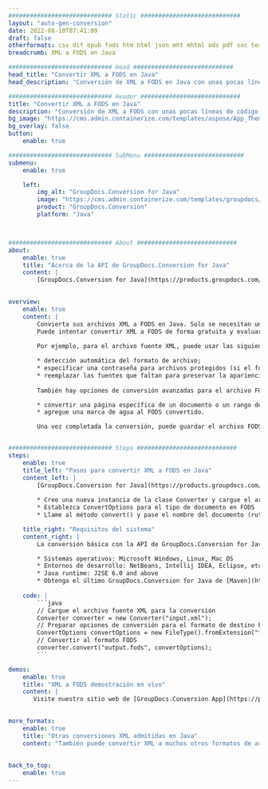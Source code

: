 ```yaml
---
############################# Static ############################
layout: "auto-gen-conversion"
date: 2022-08-10T07:41:09
draft: false
otherformats: csv dif epub fods htm html json mht mhtml ods pdf sxc tex tsv xlam xls xlsb xlsm xlsx xlt xltm xltx xml xps
breadcrumb: XML a FODS en Java

############################# Head ############################
head_title: "Convertir XML a FODS en Java"
head_description: "Conversión de XML a FODS en Java con unas pocas líneas de código. Convierta más de 160 formatos de archivo con la API de conversión de documentos de GroupDocs para Java"

############################# Header ############################
title: "Convertir XML a FODS en Java"
description: "Conversión de XML a FODS con unas pocas líneas de código Java"
bg_image: "https://cms.admin.containerize.com/templates/aspose/App_Themes/V3/images/bg/header1.png"
bg_overlay: false
button:
    enable: true

############################# SubMenu ############################
submenu:
    enable: true

    left:
        img_alt: "GroupDocs.Conversion for Java"
        image: "https://cms.admin.containerize.com/templates/groupdocs/images/product-logos/90x90-noborder/groupdocs-conversion-java.png"
        product: "GroupDocs.Conversion"
        platform: "Java"



############################# About ############################
about:
    enable: true
    title: "Acerca de la API de GroupDocs.Conversion for Java"
    content: |
        [GroupDocs.Conversion for Java](https://products.groupdocs.com/conversion/java/) es una API de conversión de formato de archivo avanzada para convertir entre formatos populares de imagen y documento como Microsoft Office, OpenDocument, PDF, HTML, correo electrónico, CAD. y mucho más con solo unas pocas líneas de código. La API nativa detecta automáticamente los formatos de los documentos originales y ofrece muchas opciones para personalizar los documentos convertidos. Junto con la función de extraer información de un documento, también admite el almacenamiento en caché de los resultados de la conversión en el disco local de forma predeterminada. Sin embargo, se puede admitir cualquier tipo de almacenamiento en caché mediante la implementación de las interfaces adecuadas: Amazon S3, Dropbox, Google Drive, Windows Azure, Reddis o cualquier otra.
    

overview:
    enable: true
    content: |
        Convierta sus archivos XML a FODS en Java. Solo se necesitan un par de líneas de código Java en cualquier plataforma de su elección, como Windows, Linux, macOS.
        Puede intentar convertir XML a FODS de forma gratuita y evaluar la calidad de los resultados de la conversión. Junto con los sencillos scripts de conversión de archivos, puede probar opciones más sofisticadas para cargar el archivo de origen XML y almacenar la salida FODS. 
        
        Por ejemplo, para el archivo fuente XML, puede usar las siguientes opciones de carga:

        * detección automática del formato de archivo;
        * especificar una contraseña para archivos protegidos (si el formato de archivo lo admite);
        * reemplazar las fuentes que faltan para preservar la apariencia del documento.
        
        También hay opciones de conversión avanzadas para el archivo FODS:

        * convertir una página específica de un documento o un rango de páginas;
        * agregue una marca de agua al FODS convertido.

        Una vez completada la conversión, puede guardar el archivo FODS en su ruta de archivo local o en cualquier almacenamiento de terceros, como FTP, Amazon S3, Google Drive, Dropbox, etc. Tenga en cuenta que para convertir XML a FODS, no necesita instalar ningún software adicional, como MS Office, Open Office, Adobe Acrobat Reader, etc.


############################# Steps ############################
steps:
    enable: true
    title_left: "Pasos para convertir XML a FODS en Java"
    content_left: |
        [GroupDocs.Conversion for Java](https://products.groupdocs.com/conversion/java/) permite a los desarrolladores convertir fácilmente el archivo XML a FODS con unas pocas líneas de código.
        
        * Cree una nueva instancia de la clase Converter y cargue el archivo XML con la ruta completa
        * Establezca ConvertOptions para el tipo de documento en FODS
        * Llame al método convert() y pase el nombre del documento (ruta completa) y el formato (FODS) como parámetro

    title_right: "Requisitos del sistema"
    content_right: |
        La conversión básica con la API de GroupDocs.Conversion for Java se puede realizar con solo unas pocas líneas de código. Nuestras API son compatibles con todas las principales plataformas y sistemas operativos. Antes de ejecutar el código a continuación, asegúrese de tener instalados los siguientes requisitos previos en su sistema.

        * Sistemas operativos: Microsoft Windows, Linux, Mac OS
        * Entornos de desarrollo: NetBeans, Intellij IDEA, Eclipse, etc.
        * Java runtime: J2SE 6.0 and above
        * Obtenga el último GroupDocs.Conversion for Java de [Maven](https://repository.groupdocs.com/webapp/#/artifacts/browse/tree/General/repo/com/groupdocs/groupdocs-conversion)
         
    code: |
        ```java    
        // Cargue el archivo fuente XML para la conversión
        Converter converter = new Converter("input.xml");
        // Preparar opciones de conversión para el formato de destino FODS
        ConvertOptions convertOptions = new FileType().fromExtension("fods").getConvertOptions();
        // Convertir al formato FODS
        converter.convert("output.fods", convertOptions);
        ```

demos:
    enable: true
    title: "XML a FODS demostración en vivo"
    content: |
       Visite nuestro sitio web de [GroupDocs.Conversion App](https://products.groupdocs.app/conversion/family) y pruebe la conversión de XML a FODS ahora. La demostración gratuita tiene los siguientes beneficios
          

more_formats:
    enable: true
    title: "Otras conversiones XML admitidas en Java"
    content: "También puede convertir XML a muchos otros formatos de archivo. Consulte la lista a continuación."
       
       
back_to_top:
    enable: true
---
```

